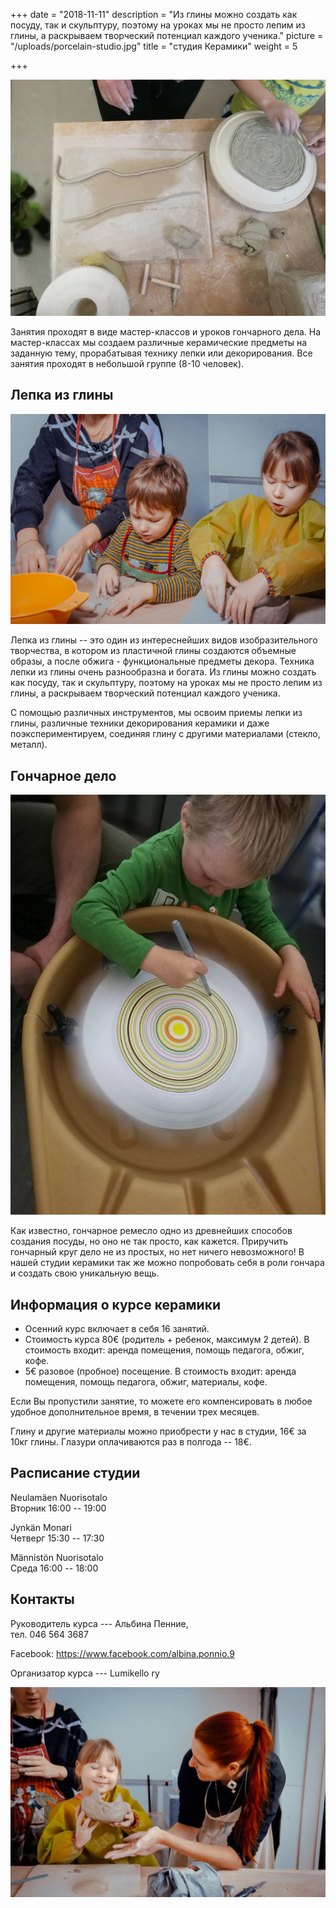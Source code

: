 +++
date = "2018-11-11"
description = "Из глины можно создать как посуду, так и скульптуру, поэтому на уроках мы не просто лепим из глины, а раскрываем творческий потенциал каждого ученика."
picture = "/uploads/porcelain-studio.jpg"
title = "студия Керамики"
weight = 5

+++

​![](/uploads/porcelain-studio-01.jpg)

Занятия проходят в виде мастер-классов и уроков гончарного дела. На мастер-классах мы создаем различные керамические предметы на заданную тему, прорабатывая технику лепки или декорирования. Все занятия проходят в небольшой группе (8-10 человек). 

## Лепка из глины

​![](/uploads/porcelain-studio-02.jpg)

Лепка из глины -- это один из интереснейших видов изобразительного творчества, в котором из пластичной глины создаются объемные образы, а после обжига - функциональные предметы декора. Техника лепки из глины очень разнообразна и богата. Из глины можно создать как посуду, так и скульптуру, поэтому на уроках мы не просто лепим из глины, а раскрываем творческий потенциал каждого ученика.

С помощью различных инструментов, мы освоим приемы лепки из глины, различные техники декорирования керамики и даже поэкспериментируем, соединяя глину с другими материалами (стекло, металл). 

## Гончарное дело

​![](/uploads/porcelain-studio-03.jpg)

Как известно, гончарное ремесло одно из древнейших способов создания посуды, но оно не так просто, как кажется. Приручить гончарный круг дело не из простых, но нет ничего невозможного! В нашей студии керамики так же можно попробовать себя в роли гончара и создать свою уникальную вещь.

## Информация о курсе керамики

* ​Осенний курс включает в себя 16 занятий.
* Стоимость курса 80€ (родитель + ребенок, максимум 2 детей). В стоимость входит: аренда помещения, помощь педагога, обжиг, кофе.
* 5€ разовое (пробное) посещение. В стоимость входит: аренда помещения, помощь педагога, обжиг, материалы, кофе.

Если Вы пропустили занятие, то можете его компенсировать в любое удобное дополнительное время, в течении трех месяцев.

Глину и другие материалы можно приобрести у нас в студии, 16€ за 10кг глины. Глазури оплачиваются раз в полгода -- 18€.

## Расписание студии

Neulamäen Nuorisotalo  
​Вторник  16:00 -- 19:00

Jynkän Monari  
Четверг 15:30 -- 17:30

Männistön Nuorisotalo  
Среда 16:00 -- 18:00

## Контакты

Руководитель курса --- Альбина Пенние,  
тел. 046 564 3687

Facebook: https://www.facebook.com/albina.ponnio.9

Организатор курса --- Lumikello ry

​![](/uploads/porcelain-studio-04.jpg)

